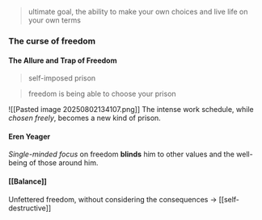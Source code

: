 > ultimate goal, the ability to make your own choices and live life on your own terms
### The curse of freedom
#### The Allure and Trap of Freedom
> self-imposed prison

> freedom is being able to choose your prison

![[Pasted image 20250802134107.png]]
The intense work schedule, while *chosen freely*, becomes a new kind of prison.
#### Eren Yeager
*Single-minded focus* on freedom **blinds** him to other values and the well-being of those around him.

#### [[Balance]]
Unfettered freedom, without considering the consequences -> [[self-destructive]]